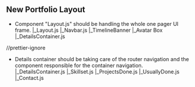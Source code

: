 ## New Portfolio Layout

- Component "Layout.js" should be handling the whole one pager UI frame.
  |\_Layout.js
  |\_Navbar.js
  |\_TimelineBanner
  |\_Avatar Box
  |\_DetailsContainer.js

//prettier-ignore

- Details container should be taking care of the router navigation and the component responsible for the container navigation.
  |\_DetailsContainer.js
  |\_Skillset.js
  |\_ProjectsDone.js
  |\_UsuallyDone.js
  |\_Contact.js
